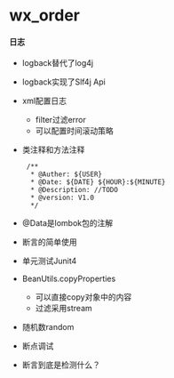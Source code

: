 # wx_order
#### 日志
 * logback替代了log4j
 * logback实现了Slf4j Api
 * xml配置日志
    * filter过滤error
    * 可以配置时间滚动策略   
 * 类注释和方法注释
    
        /**
         * @Auther: ${USER}
         * @Date: ${DATE} ${HOUR}:${MINUTE}
         * @Description: //TODO
         * @version: V1.0 
         */
 * @Data是lombok包的注解
 * 断言的简单使用
 * 单元测试Junit4
 * BeanUtils.copyProperties
    * 可以直接copy对象中的内容
    * 过滤采用stream
 * 随机数random
 * 断点调试
 * 断言到底是检测什么？